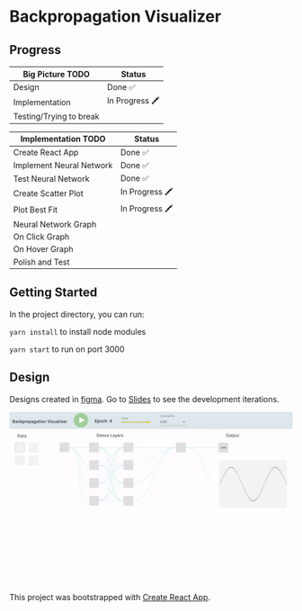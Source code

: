 # Backpropagation Visualizer

## Progress

| Big Picture TODO        | Status        |
| ----------------------- | ------------- |
| Design                  | Done ✅       |
| Implementation          | In Progress 🖍|
| Testing/Trying to break |               |

| Implementation TODO      | Status        |
| ------------------------ | ------------- |
| Create React App         | Done ✅       |
| Implement Neural Network | Done ✅       |
| Test Neural Network      | Done ✅       |
| Create Scatter Plot      |In Progress 🖍 |
| Plot Best Fit            |In Progress 🖍 |
| Neural Network Graph     |               |
| On Click Graph           |               |
| On Hover Graph           |               |
| Polish and Test          |               |

## Getting Started

In the project directory, you can run:

`yarn install` to install node modules

`yarn start` to run on port 3000

## Design

Designs created in <a href="https://www.figma.com/file/y2qzrIE26gBjLvsBYxj72M/BackpropVisualizer">figma</a>. Go to <a href="https://docs.google.com/presentation/d/1wRmh6yn-17HEIQ0m4AQByZvGDS4vMtlV-SzJeSvFIpw/edit?usp=sharing">Slides</a> to see the development iterations.

<img src="design.gif"></img>

This project was bootstrapped with [Create React App](https://github.com/facebook/create-react-app).
